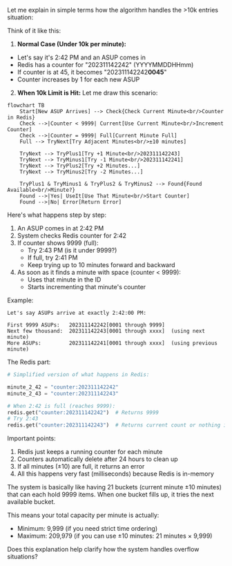 Let me explain in simple terms how the algorithm handles the >10k entries situation:

Think of it like this:

1. **Normal Case (Under 10k per minute):**

- Let's say it's 2:42 PM and an ASUP comes in
- Redis has a counter for "202311142242" (YYYYMMDDHHmm)
- If counter is at 45, it becomes "202311142242**0045**"
- Counter increases by 1 for each new ASUP

2. **When 10k Limit is Hit:**
   Let me draw this scenario:

```mermaid
flowchart TB
    Start[New ASUP Arrives] --> Check{Check Current Minute<br/>Counter in Redis}
    Check -->|Counter < 9999| Current[Use Current Minute<br/>Increment Counter]
    Check -->|Counter = 9999| Full[Current Minute Full]
    Full --> TryNext[Try Adjacent Minutes<br/>±10 minutes]

    TryNext --> TryPlus1[Try +1 Minute<br/>202311142243]
    TryNext --> TryMinus1[Try -1 Minute<br/>202311142241]
    TryNext --> TryPlus2[Try +2 Minutes...]
    TryNext --> TryMinus2[Try -2 Minutes...]

    TryPlus1 & TryMinus1 & TryPlus2 & TryMinus2 --> Found{Found Available<br/>Minute?}
    Found -->|Yes| UseIt[Use That Minute<br/>Start Counter]
    Found -->|No| Error[Return Error]

```

Here's what happens step by step:

1. An ASUP comes in at 2:42 PM
2. System checks Redis counter for 2:42
3. If counter shows 9999 (full):
   - Try 2:43 PM (is it under 9999?)
   - If full, try 2:41 PM
   - Keep trying up to 10 minutes forward and backward
4. As soon as it finds a minute with space (counter < 9999):
   - Uses that minute in the ID
   - Starts incrementing that minute's counter

Example:

```
Let's say ASUPs arrive at exactly 2:42:00 PM:

First 9999 ASUPs:   202311142242[0001 through 9999]
Next few thousand:  202311142243[0001 through xxxx]  (using next minute)
More ASUPs:         202311142241[0001 through xxxx]  (using previous minute)
```

The Redis part:

```python
# Simplified version of what happens in Redis:

minute_2_42 = "counter:202311142242"
minute_2_43 = "counter:202311142243"

# When 2:42 is full (reaches 9999):
redis.get("counter:202311142242")  # Returns 9999
# Try 2:43
redis.get("counter:202311142243")  # Returns current count or nothing if unused
```

Important points:

1. Redis just keeps a running counter for each minute
2. Counters automatically delete after 24 hours to clean up
3. If all minutes (±10) are full, it returns an error
4. All this happens very fast (milliseconds) because Redis is in-memory

The system is basically like having 21 buckets (current minute ±10 minutes) that can each hold 9999 items. When one bucket fills up, it tries the next available bucket.

This means your total capacity per minute is actually:

- Minimum: 9,999 (if you need strict time ordering)
- Maximum: 209,979 (if you can use ±10 minutes: 21 minutes × 9,999)

Does this explanation help clarify how the system handles overflow situations?
